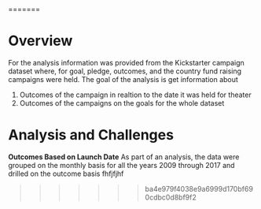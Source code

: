 
=======
# Overview
For the analysis information was provided from the Kickstarter campaign dataset where, for goal, pledge, outcomes, and the country fund raising campaigns were held. The goal of the analysis is get information about
1. Outcomes of the campaign in realtion to the date it was held for theater
2. Outcomes of the campaigns on the goals for the whole dataset

# Analysis and Challenges

**Outcomes Based on Launch Date**
As part of an analysis, the data were grouped on the monthly basis for all the years 2009 through 2017 and drilled on the outcome basis
fhfjfjhf





>>>>>>> ba4e979f4038e9a6999d170bf690cdbc0d8bf9f2
